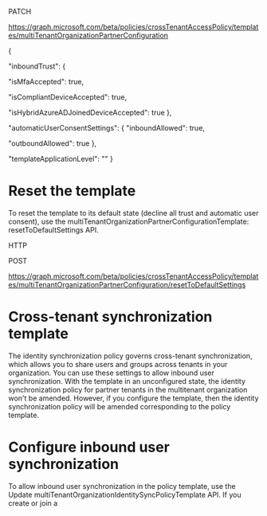 PATCH

https://graph.microsoft.com/beta/policies/crossTenantAccessPolicy/templates/multiTenantOrganizationPartnerConfiguration

{

"inboundTrust": {

"isMfaAccepted": true,

"isCompliantDeviceAccepted": true,

"isHybridAzureADJoinedDeviceAccepted": true },

"automaticUserConsentSettings": { "inboundAllowed": true,

"outboundAllowed": true },

"templateApplicationLevel": "" }


# Reset the template

To reset the template to its default state (decline all trust and automatic user consent), use the multiTenantOrganizationPartnerConfigurationTemplate: resetToDefaultSettings API.

HTTP

POST

https://graph.microsoft.com/beta/policies/crossTenantAccessPolicy/templates/multiTenantOrganizationPartnerConfiguration/resetToDefaultSettings


# Cross-tenant synchronization template

The identity synchronization policy governs cross-tenant synchronization, which allows you to share users and groups across tenants in your organization. You can use these settings to allow inbound user synchronization. With the template in an unconfigured state, the identity synchronization policy for partner tenants in the multitenant organization won't be amended. However, if you configure the template, then the identity synchronization policy will be amended corresponding to the policy template.


# Configure inbound user synchronization

To allow inbound user synchronization in the policy template, use the Update multiTenantOrganizationIdentitySyncPolicyTemplate API. If you create or join a